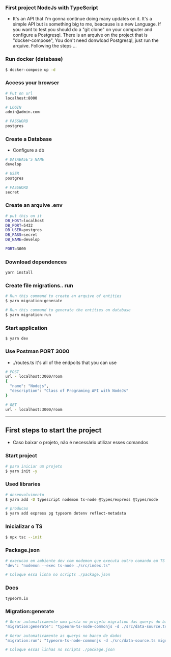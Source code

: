 ### First project NodeJs with TypeScript
- It's an API that I'm gonna continue doing many updates on it. It's a simple API but is something big to me, 
beacause is a new Language. If you want to test you should do a "git clone" on your computer and 
configure a Postgresql. There is an arquive on the project that is "docker-compose", You don't need donwload Postgresql,
just run the arquive.
Following the steps ...

### Run docker (database)
```bash
$ docker-compose up -d
```

### Access your browser
```bash
# Put on url
localhost:8000

# LOGIN
admin@admin.com

# PASSWORD
postgres
```

### Create a Database
- Configure a db
```bash
# DATABASE'S NAME
develop

# USER
postgres

# PASSWORD
secret
```

### Create an arquive .env
```bash
# put this on it
DB_HOST=localhost
DB_PORT=5432
DB_USER=postgres
DB_PASS=secret
DB_NAME=develop

PORT=3000
```

### Download dependences
```bash
yarn install
```
 
### Create file migrations.. run  
```bash
# Run this command to create an arquive of entities
$ yarn migration:generate

# Run this command to generate the entities on database
$ yarn migration:run
```

### Start application 
```
$ yarn dev
```

### Use Postman PORT 3000
- ./routes.ts it's all of the endpoits that you can use
```bash
# POST
url - localhost:3000/room
{
  "name": "Nodejs",
  "description": "Class of Programing API with NodeJs"
}

# GET 
url - localhost:3000/room
```
---

## First steps to start the project
- Caso baixar o projeto, não é necessário utilizar esses comandos

### Start project 
```bash
# para iniciar um projeto
$ yarn init -y
```

### Used libraries
```bash
# desenvolvimento
$ yarn add -D typescript nodemon ts-node @types/express @types/node

# producao
$ yarn add express pg typeorm dotenv reflect-metadata
```

### Inicializar o TS 
```bash
$ npx tsc --init
```

### Package.json 
```bash
# execucao em ambiente dev com nodemon que executa outro comando em TS
"dev": "nodemon --exec ts-node ./src/index.ts" 

# Coloque essa linha no scripts ./package.json
```

### Docs 
```
typeorm.io
```

### Migration:generate
```bash
# Gerar automaticamente uma pasta no projeto migration das querys do banco de dados 
"migration:generate": "typeorm-ts-node-commonjs -d ./src/data-source.ts migration:generate ./src/migrations/default",

# Gerar automaticamente as querys no banco de dados 
"migration:run": "typeorm-ts-node-commonjs -d ./src/data-source.ts migration:run"

# Coloque essas linhas no scripts ./package.json
```